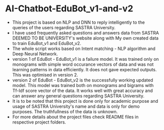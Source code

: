 # AI-Chatbot-EduBot_v1-and-v2

* This project is based on NLP and DNN to reply intelligently to the queries of the users regarding SASTRA University.
* I have used frequently asked questions and answers data from SASTRA DEEMED TO BE UNIVERSITY's website along with My own created data to train EduBot_v1 and EduBot_v2.
* The whole script works based on Intent matching - NLP algorithm and Deep Neural Network.
* version 1 of EduBot - EduBot_v1 is a failure model. It was trained only on monograms with simple word occurance vectors of data and was not learning patterns in data efficiently. It does not gave expected outputs. This was optimised in version 2.
* version 2 of EduBot - EduBot_v2 is the successfully working updated model. This model was trained both on monograms and bigrams with Tf-Idf score vector of the data. It works well with great accuracy and can answer any general questions regarding SASTRA University.
* It is to be noted that this project is done only for academic purpose and usage of SASTRA University's name and data is only for demo purposes. The truthfullness of the data is unknown.
* For more details about the project files check README files in respective project folders. 
